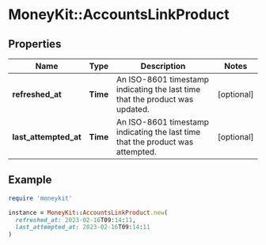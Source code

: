# MoneyKit::AccountsLinkProduct

## Properties

| Name | Type | Description | Notes |
| ---- | ---- | ----------- | ----- |
| **refreshed_at** | **Time** | An ISO-8601 timestamp indicating the last time that the product was updated. | [optional] |
| **last_attempted_at** | **Time** | An ISO-8601 timestamp indicating the last time that the product was attempted. | [optional] |

## Example

```ruby
require 'moneykit'

instance = MoneyKit::AccountsLinkProduct.new(
  refreshed_at: 2023-02-16T09:14:11,
  last_attempted_at: 2023-02-16T09:14:11
)
```

